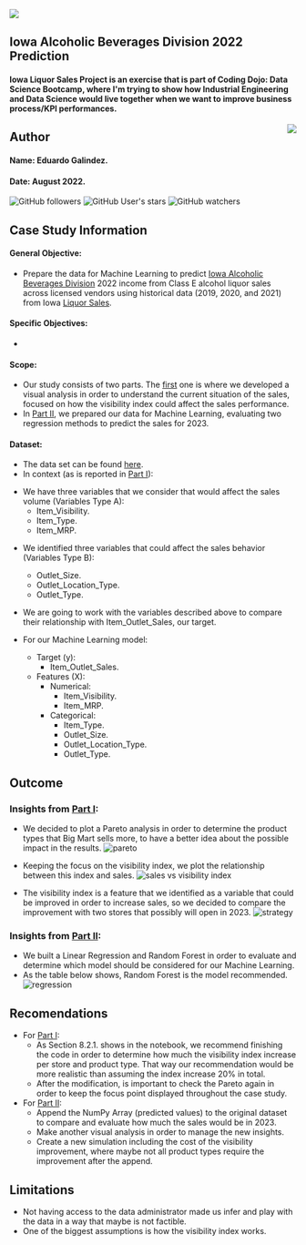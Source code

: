 ![](https://www.leafwebstudio.com/wp-content/uploads/2022/07/png-20.png)

## Iowa Alcoholic Beverages Division 2022 Prediction
#### Iowa Liquor Sales Project is an exercise that is part of Coding Dojo: Data Science Bootcamp, where I'm trying to show how Industrial Engineering and Data Science would live together when we want to improve business process/KPI performances.
<img src="https://raw.githubusercontent.com/matiassingers/awesome-readme/master/icon.png" align="right" />

## Author
#### Name: Eduardo Galindez.
#### Date: August 2022.

<img alt="GitHub followers" src="https://img.shields.io/github/followers/edleafvirtual?style=social"> <img alt="GitHub User's stars" src="https://img.shields.io/github/stars/edleafvirtual?style=social"> <img alt="GitHub watchers" src="https://img.shields.io/github/watchers/edleafvirtual/sales_predictions2023?style=social">

## Case Study Information
#### General Objective:
- Prepare the data for Machine Learning to predict [Iowa Alcoholic Beverages Division](https://abd.iowa.gov/ "Iowa Alcoholic Beverages Division") 2022 income from Class E alcohol liquor sales across licensed vendors using historical data (2019, 2020, and 2021) from Iowa [Liquor Sales](https://console.cloud.google.com/marketplace/product/iowa-department-of-commerce/iowa-liquor-sales?project=lively-clover-358509 "Liquor Sales").
#### Specific Objectives:
- 

#### Scope:
- Our study consists of two parts. The [first](https://github.com/edleafvirtual/sales_predictions2023/blob/main/Part%20I:%20sales_prediction2023.ipynb "first") one is where we developed a visual analysis in order to understand the current situation of the sales, focused on how the visibility index could affect the sales performance.
- In [Part II](https://github.com/edleafvirtual/sales_predictions2023/blob/main/Part%20II:%20sales_prediction2023_(ML).ipynb "Part II"), we prepared our data for Machine Learning, evaluating two regression methods to predict the sales for 2023.

#### Dataset:
- The data set can be found [here](https://drive.google.com/file/d/1syH81TVrbBsdymLT_jl2JIf6IjPXtSQw/view "here").
- In context (as is reported in [Part I](https://github.com/edleafvirtual/sales_predictions2023/blob/main/sales_prediction2023.ipynb "Part I")):
+ We have three variables that we consider that would affect the sales volume (Variables Type A):
  + Item_Visibility.
  + Item_Type.
  + Item_MRP.
- We identified three variables that could affect the sales behavior (Variables Type B):
  - Outlet_Size.
  - Outlet_Location_Type.
  - Outlet_Type.
 
- We are going to work with the variables described above to compare their relationship with Item_Outlet_Sales, our target.
- For our Machine Learning model:
  - Target (y):
    - Item_Outlet_Sales.
  - Features (X):
    - Numerical:
      - Item_Visibility.
      - Item_MRP.
    - Categorical:
      - Item_Type.
      - Outlet_Size.
      - Outlet_Location_Type.
      - Outlet_Type.

## Outcome
### Insights from [Part I](https://github.com/edleafvirtual/sales_predictions2023/blob/main/Part%20I:%20sales_prediction2023.ipynb "Part I"):
- We decided to plot a Pareto analysis in order to determine the product types that Big Mart sells more, to have a better idea about the possible impact in the results.
![pareto](https://www.leafwebstudio.com/wp-content/uploads/2022/07/P1-pareto.png "pareto")

- Keeping the focus on the visibility index, we plot the relationship between this index and sales.
![sales vs visibility index](https://www.leafwebstudio.com/wp-content/uploads/2022/07/P1-sales.png "sales vs visibility index")

- The visibility index is a feature that we identified as a variable that could be improved in order to increase sales, so we decided to compare the improvement with two stores that possibly will open in 2023.
![strategy](https://www.leafwebstudio.com/wp-content/uploads/2022/07/P1-strategy.png "strategy")

### Insights from [Part II](https://github.com/edleafvirtual/sales_predictions2023/blob/main/Part%20II:%20sales_prediction2023_(ML).ipynb "Part II"):
- We built a Linear Regression and Random Forest in order to evaluate and determine which model should be considered for our Machine Learning. 
- As the table below shows, Random Forest is the model recommended.
![regression](https://www.leafwebstudio.com/wp-content/uploads/2022/07/P2-reg-comp.png "regression")

## Recomendations
- For [Part I](https://github.com/edleafvirtual/sales_predictions2023/blob/main/Part%20I:%20sales_prediction2023.ipynb "Part I"):
  - As Section 8.2.1. shows in the notebook, we recommend finishing the code in order to determine how much the visibility index increase per store and product type. That way our recommendation would be more realistic than assuming the index increase 20% in total.
  - After the modification, is important to check the Pareto again in order to keep the focus point displayed throughout the case study.
- For [Part II](https://github.com/edleafvirtual/sales_predictions2023/blob/main/Part%20II:%20sales_prediction2023_(ML).ipynb "Part II"):
  - Append the NumPy Array (predicted values) to the original dataset to compare and evaluate how much the sales would be in 2023.
  - Make another visual analysis in order to manage the new insights.
  - Create a new simulation including the cost of the visibility improvement, where maybe not all product types require the improvement after the append.

## Limitations
- Not having access to the data administrator made us infer and play with the data in a way that maybe is not factible.
- One of the biggest assumptions is how the visibility index works. 

